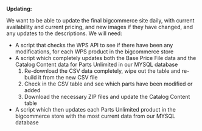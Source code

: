 **Updating:**

We want to be able to update the final bigcommerce site daily, with current availability and current pricing, and new images if they have changed, and any updates to the descriptions. We will need:

 * A script that checks the WPS API to see if there have been any modifications, for each WPS product in the bigcommerce store
 * A script which completely updates both the Base Price File data and the Catalog Content data for Parts Unlimited in our MYSQL database
    1. Re-download the CSV data completely, wipe out the table and re-build it from the new CSV file
    2. Check in the CSV table and see which parts have been modified or added
    3. Download the necessary ZIP files and update the Catalog Content table
 * A script which then updates each Parts Unlimited product in the bigcommerce store with the most current data from our MYSQL database
